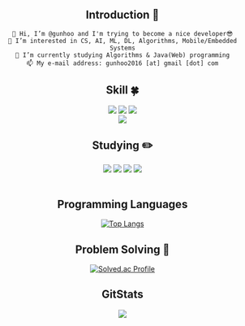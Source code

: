 <div align=center>
  
<!-- ![header](https://capsule-render.vercel.app/api?type=waving&color=auto&height=300&section=header&text=Gunhoo's%20Github&fontSize=50) -->
  
## Introduction :raised_hands:
  ```
👋 Hi, I’m @gunhoo and I'm trying to become a nice developer😎
👀 I’m interested in CS, AI, ML, DL, Algorithms, Mobile/Embedded Systems
🌱 I’m currently studying Algorithms & Java(Web) programming
📫 My e-mail address: gunhoo2016 [at] gmail [dot] com
  ```

## Skill :four_leaf_clover:   
 
  <!--언어 및 툴 -->
   <img src="https://img.shields.io/badge/Python-3776AB?style=flat&logo=Python&logoColor=white"/>
   <img src="https://img.shields.io/badge/Java-007396?style=flat&logo=Java&logoColor=white"/>
  <img src="https://img.shields.io/badge/C-A8B9CC?style=flat&logo=C&logoColor=white"/>
  <br/>
  <img src="https://img.shields.io/badge/TensorFlow-FF6F00?style=flat&logo=TensorFlow&logoColor=white"/>

  
 <!--공부중 -->
 
  ## Studying :pencil2: 
  <img src="https://img.shields.io/badge/React-61DAFB?style=flat&logo=React&logoColor=white"/>
  <img src="https://img.shields.io/badge/Vue.js-4FC08D?style=flat&logo=Vue.js&logoColor=white"/>
  <img src="https://img.shields.io/badge/Spring-6DB33F?style=flat&logo=Spring&logoColor=white"/>
  <img src="https://img.shields.io/badge/MySQL-4479A1?style=flat&logo=MySQL&logoColor=white"/>
  
  <!--백-->
  <br/>
 
 <!--언어 및 툴 --> <br/>
 
## Programming Languages
[![Top Langs](https://github-readme-stats.vercel.app/api/top-langs/?username=gunhoo&langs_count=10)](https://github.com/gunhoo/github-readme-stats) 

  
## Problem Solving :muscle: 
</a>

[![Solved.ac Profile](http://mazassumnida.wtf/api/generate_badge?boj=gunhoo0216)](https://solved.ac/gunhoo0216)<br/>
  
## GitStats
<img src="https://github-readme-stats.vercel.app/api?username=gunhoo&show_icons=true"> 
</div>
<!---
gunhoo/gunhoo is a ✨ special ✨ repository because its `README.md` (this file) appears on your GitHub profile.
You can click the Preview link to take a look at your changes.
--->

